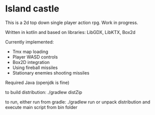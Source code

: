 Island castle
=============

This is a 2d top down single player action rpg. Work in progress.

Written in kotlin and based on libraries: LibGDX, LibKTX, Box2d

Currently implemented:

 * Tmx map loading
 * Player WASD controls
 * Box2D integration
 * Using fireball missiles
 * Stationary enemies shooting missiles

Required Java (openjdk is fine)

to build distribution:
./gradlew distZip

to run, either run from gradle:
./gradlew run
or unpack distribution and execute main script from bin folder